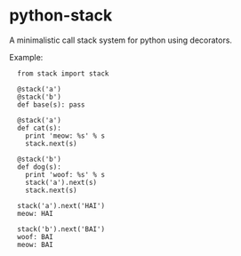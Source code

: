 python-stack
============

A minimalistic call stack system for python using decorators.

Example:
```
  from stack import stack

  @stack('a')
  @stack('b')
  def base(s): pass

  @stack('a')
  def cat(s):
    print 'meow: %s' % s
    stack.next(s)

  @stack('b')
  def dog(s):
    print 'woof: %s' % s
    stack('a').next(s)
    stack.next(s)

  stack('a').next('HAI')
  meow: HAI

  stack('b').next('BAI')
  woof: BAI
  meow: BAI
```
